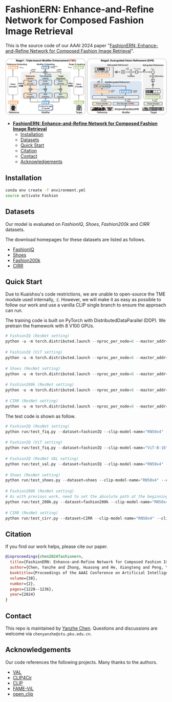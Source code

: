 # **FashionERN: Enhance-and-Refine Network for Composed Fashion Image Retrieval**

This is the source code of our AAAI 2024 paper "[FashionERN: Enhance-and-Refine Network for Composed Fashion Image Retrieval](https://ojs.aaai.org/index.php/AAAI/article/view/27885/27795)".

![image](imgs/approach.png)

- [**FashionERN: Enhance-and-Refine Network for Composed Fashion Image Retrieval**](#fashionern-enhance-and-refine-network-for-composed-fashion-image-retrieval)
  - [Installation](#installation)
  - [Datasets](#datasets)
  - [Quick Start](#quick-start)
  - [Citation](#citation)
  - [Contact](#contact)
  - [Acknowledgements](#acknowledgements)

## Installation

```bash
conda env create -f environment.yml
source activate Fashion
```

## Datasets

Our model is evaluated on *FashionIQ*, *Shoes*, *Fashion200k* and *CIRR* datasets.

The download homepages for these datasets are listed as follows.

- [FashionIQ](https://github.com/XiaoxiaoGuo/fashion-iq)
- [Shoes](https://vision.cs.utexas.edu/whittlesearch/)
- [Fashion200k](https://github.com/xthan/fashion-200k)
- [CIRR](https://github.com/Cuberick-Orion/CIRR)

## Quick Start

Due to Kuaishou's code restrictions, we are unable to open-source the TME module used internally, :(. However, we will make it as easy as possible to follow our work and use a vanilla CLIP single branch to ensure the approach can run.

The training code is built on PyTorch with DistributedDataParallel (DDP). We pretrain the framework with 8 V100 GPUs.

```python
# FashionIQ (ResNet setting)
python -u -m torch.distributed.launch --nproc_per_node=8 --master_addr="127.0.0.1" --master_port=22223 run/train_fiq.py --dataset=fashionIQ --lr=4e-5 --batch-size=1024 --num-epochs=300 --clip-model-name="RN50x4" --save-training 

# FashionIQ (ViT setting)
python -u -m torch.distributed.launch --nproc_per_node=8 --master_addr="127.0.0.1" --master_port=22223 run/train_fiq.py --dataset=fashionIQ --lr=2e-6 --batch-size=512 --num-epochs=300 --clip-model-name="ViT-B-16" --save-training 

# Shoes (ResNet setting)
python -u -m torch.distributed.launch --nproc_per_node=8 --master_addr="127.0.0.1" --master_port=22223 run/train_shoes.py --dataset=Shoes --lr=4e-5 --batch-size=512 --num-epochs=300 --clip-model-name="RN50x4" --save-training 

# Fashion200k (ResNet setting)
python -u -m torch.distributed.launch --nproc_per_node=8 --master_addr="127.0.0.1" --master_port=22223 run/train_200k.py --dataset=Fashion200k --lr=3e-5 --batch-size=1024 --num-epochs=300 --clip-model-name="RN50x4" --save-training 

# CIRR (ResNet setting)
python -u -m torch.distributed.launch --nproc_per_node=8 --master_addr="127.0.0.1" --master_port=22223 run/train_cirr.py --dataset=CIRR --lr=4e-5 --batch-size=1024 --num-epochs=300 --clip-model-name="RN50x4" --save-training 
```

The test code is shown as follow.

```python
# FashionIQ (ResNet setting)
python run/test_fiq.py --dataset=fashionIQ --clip-model-name="RN50x4" --clip-path="" --fusion-model-path=""

# FashionIQ (ViT setting)
python run/test_fiq.py --dataset=fashionIQ --clip-model-name="ViT-B-16" --clip-path="" --fusion-model-path=""

# FashionIQ (ResNet VAL setting)
python run/test_val.py --dataset=fashionIQ --clip-model-name="RN50x4" --clip-path="" --fusion-model-path=""

# Shoes (ResNet setting)
python run/test_shoes.py --dataset=shoes --clip-model-name="RN50x4" --clip-path="" --fusion-model-path=""

# Fashion200K (ResNet setting)
# As with previous work, need to set the absolute path at the beginning of 'dataloader/fashion200k_patch.py'.
python run/test_200k.py --dataset=fashion200k --clip-model-name="RN50x4" --clip-path="" --fusion-model-path=""

# CIRR (ResNet setting)
python run/test_cirr.py --dataset=CIRR --clip-model-name="RN50x4" --clip-path="" --fusion-model-path=""
```

## Citation

If you find our work helps, please cite our paper.

```bibtex
@inproceedings{chen2024fashionern,
  title={FashionERN: Enhance-and-Refine Network for Composed Fashion Image Retrieval},
  author={Chen, Yanzhe and Zhong, Huasong and He, Xiangteng and Peng, Yuxin and Zhou, Jiahuan and Cheng, Lele},
  booktitle={Proceedings of the AAAI Conference on Artificial Intelligence},
  volume={38},
  number={2},
  pages={1228--1236},
  year={2024}
}
```

## Contact

This repo is maintained by [Yanzhe Chen](https://github.com/ChenAnno). Questions and discussions are welcome via `chenyanzhe@stu.pku.edu.cn`.

## Acknowledgements

Our code references the following projects. Many thanks to the authors.

- [VAL](https://github.com/yanbeic/VAL)
- [CLIP4Cir](https://github.com/ABaldrati/CLIP4Cir)
- [CLIP](https://github.com/openai/CLIP)
- [FAME-ViL](https://github.com/BrandonHanx/FAME-ViL)
- [open_clip](https://github.com/mlfoundations/open_clip)

